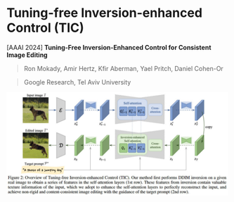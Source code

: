 # Tuning-free Inversion-enhanced Control (TIC)

[AAAI 2024] **Tuning-Free Inversion-Enhanced Control for Consistent Image Editing**

> Ron Mokady, Amir Hertz, Kfir Aberman, Yael Pritch, Daniel Cohen-Or

> Google Research, Tel Aviv University


![](../../assets/tic_framework.jpg)
